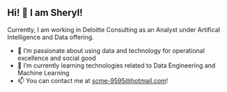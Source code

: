 ## Hi! 👋 I am Sheryl! ##

Currently, I am working in Deloitte Consulting as an Analyst under Artifical Intelligence and Data offering.

- 👀 I’m passionate about using data and technology for operational excellence and social good
- 🌱 I’m currently learning technologies related to Data Engineering and Machine Learning
- 📫 You can contact me at scme-9595@hotmail.com!

<!---
sherylcme/sherylcme is a ✨ special ✨ repository because its `README.md` (this file) appears on your GitHub profile.
You can click the Preview link to take a look at your changes.
--->

